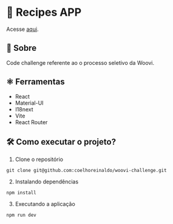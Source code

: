 # 🥗 Recipes APP

Acesse [aqui](https://www.coelhoreinaldo.dev/woovi-challenge/).

## 📘 Sobre

Code challenge referente ao o processo seletivo da Woovi.

## ⚛️ Ferramentas

- React
- Material-UI
- I18next
- Vite
- React Router

## 🛠️ Como executar o projeto?

1. Clone o repositório

`git clone git@github.com:coelhoreinaldo/woovi-challenge.git`

2. Instalando dependências

`npm install`

3. Executando a aplicação

`npm run dev`
